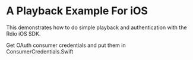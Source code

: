 A Playback Example For iOS
==========================

This demonstrates how to do simple playback and authentication with the Rdio iOS SDK.

Get OAuth consumer credentials and put them in ConsumerCredentials.Swift


